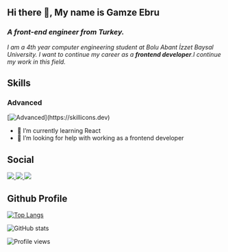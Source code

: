 ## Hi there 👋, My name is Gamze Ebru
### *A front-end engineer from Turkey.*
*I am a 4th year computer engineering student at Bolu Abant İzzet Baysal University. I want to continue my career as a **frontend developer**.I continue my work in this field.*

## Skills
### Advanced
[![Advanced](https://skillicons.dev/icons?i=js,python,django,postgres,html,css,react,nodejs,tailwindcss,bootstrap,mysql,vscode,)](https://skillicons.dev)



- 🌱 I’m currently learning React 
- 🤔 I’m looking for help with working as a frontend developer 

## Social
<p>
  <a href="https://github.com/GamzeEbru">
    <img src="https://skillicons.dev/icons?i=github" />
  </a>
  
  <a href="https://www.linkedin.com/in/gamzeebrualtikulac">
    <img src="https://skillicons.dev/icons?i=linkedin" />
  </a>
  
  <a href="https://www.instagram.com/gmzebruu/">
    <img src="https://skillicons.dev/icons?i=instagram" />
  </a>

</p>

## Github Profile

  
[![Top Langs](https://github-readme-stats.vercel.app/api/top-langs/?username=GamzeEbru)](https://github.com/anuraghazra/github-readme-stats)

![GitHub stats](https://github-readme-stats.vercel.app/api?username=GamzeEbru&show_icons=true)  

![Profile views](https://gpvc.arturio.dev/GamzeEbru)  




